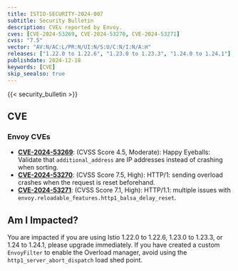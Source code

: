 ```yaml
---
title: ISTIO-SECURITY-2024-007
subtitle: Security Bulletin
description: CVEs reported by Envoy.
cves: [CVE-2024-53269, CVE-2024-53270, CVE-2024-53271]
cvss: "7.5"
vector: "AV:N/AC:L/PR:N/UI:N/S:U/C:N/I:N/A:H"
releases: ["1.22.0 to 1.22.6", "1.23.0 to 1.23.3", "1.24.0 to 1.24.1"]
publishdate: 2024-12-18
keywords: [CVE]
skip_seealso: true
---
```


{{< security_bulletin >}}

## CVE

### Envoy CVEs

- __[CVE-2024-53269](https://github.com/envoyproxy/envoy/security/advisories/GHSA-mfqp-7mmj-rm53)__: (CVSS Score 4.5, Moderate): Happy Eyeballs: Validate that `additional_address` are IP addresses instead of crashing when sorting.
- __[CVE-2024-53270](https://github.com/envoyproxy/envoy/security/advisories/GHSA-q9qv-8j52-77p3)__: (CVSS Score 7.5, High): HTTP/1: sending overload crashes when the request is reset beforehand.
- __[CVE-2024-53271](https://github.com/envoyproxy/envoy/security/advisories/GHSA-rmm5-h2wv-mg4f)__: (CVSS Score 7.1, High): HTTP/1.1: multiple issues with `envoy.reloadable_features.http1_balsa_delay_reset`.

## Am I Impacted?

You are impacted if you are using Istio 1.22.0 to 1.22.6, 1.23.0 to 1.23.3, or 1.24 to 1.24.1, please upgrade immediately. If you have created a custom `EnvoyFilter` to enable the Overload manager, avoid using the `http1_server_abort_dispatch` load shed point.

